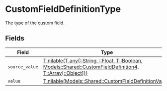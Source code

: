 # CustomFieldDefinitionType

The type of the custom field.


## Fields

| Field                                                                                                                                                                  | Type                                                                                                                                                                   | Required                                                                                                                                                               | Description                                                                                                                                                            |
| ---------------------------------------------------------------------------------------------------------------------------------------------------------------------- | ---------------------------------------------------------------------------------------------------------------------------------------------------------------------- | ---------------------------------------------------------------------------------------------------------------------------------------------------------------------- | ---------------------------------------------------------------------------------------------------------------------------------------------------------------------- |
| `source_value`                                                                                                                                                         | [T.nilable(T.any(::String, ::Float, T::Boolean, Models::Shared::CustomFieldDefinition4, T::Array[::Object]))](../../models/shared/customfielddefinitionsourcevalue.md) | :heavy_minus_sign:                                                                                                                                                     | N/A                                                                                                                                                                    |
| `value`                                                                                                                                                                | [T.nilable(Models::Shared::CustomFieldDefinitionValue)](../../models/shared/customfielddefinitionvalue.md)                                                             | :heavy_minus_sign:                                                                                                                                                     | N/A                                                                                                                                                                    |
